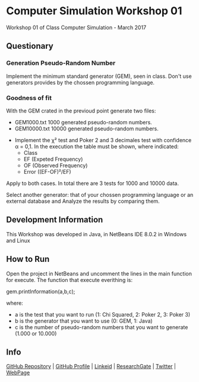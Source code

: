 Computer Simulation Workshop 01
==============

Workshop 01 of Class Computer Simulation - March 2017

Questionary
----------------------------

### Generation Pseudo-Random Number 

Implement the minimum standard generator (GEM), seen in class. Don't use generators provides by the chossen programming language.

### Goodness of fit 

With the GEM crated in the previoud point generate two files:

- GEM1000.txt 1000 generated pseudo-random numbers.
- GEM10000.txt 10000 generated pseudo-random numbers.

* Implement the χ² test and Poker 2 and 3 decimales test with confidence α = 0,1. In the execution the table must be shown, 
where indicated:
	* Class
	* EF (Expeted Frequency)
	* OF (Observed Frequency)
	* Error ((EF-OF)²/EF)

Apply to both cases. In total there are 3 tests for 1000 and 10000 data.

Select another generator: that of your chossen programming language or an external database and Analyze the results by comparing them.


Development Information
----------------------------
This Workshop was developed in Java, in NetBeans IDE 8.0.2 in Windows and Linux


How to Run
----------------------------
Open the project in NetBeans and uncomment the lines in the main function for execute.
The function that execute everithing is: 

gem.printInformation(a,b,c);

where:
* a is the test that you want to run (1: Chi Squared, 2: Poker 2, 3: Poker 3)
* b is the generator that you want to use (0: GEM, 1: Java)
* c is the number of pseudo-random numbers that you want to generate (1.000 or 10.000)


Info
----------------------------
[GitHub Repository](https://github.com/geralch/2017-03_computer_simulation_workshop01)
| [GitHub Profile](https://github.com/geralch)
| [Linkeid](https://www.linkedin.com/in/geraldinecaicedohidalgo)
| [ResearchGate](https://www.researchgate.net/profile/Geraldine_Caicedo)
| [Twitter](https://twitter.com/chougeral)
| [WebPage](https://agilenerdnote.tumblr.com/)